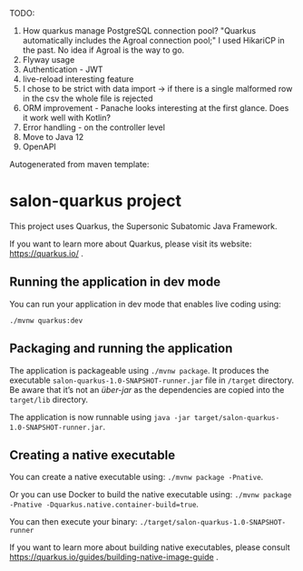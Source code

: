 TODO: 
1. How quarkus manage PostgreSQL connection pool? "Quarkus automatically includes the Agroal connection pool;"
    I used HikariCP in the past. No idea if Agroal is the way to go. 
1. Flyway usage
1. Authentication - JWT
1. live-reload interesting feature
1. I chose to be strict with data import -> if there is a single malformed row in the csv the whole file is rejected
1. ORM improvement - Panache looks interesting at the first glance. Does it work well with Kotlin?
1. Error handling - on the controller level
1. Move to Java 12
1. OpenAPI 

Autogenerated from maven template: 
# salon-quarkus project

This project uses Quarkus, the Supersonic Subatomic Java Framework.

If you want to learn more about Quarkus, please visit its website: https://quarkus.io/ .

## Running the application in dev mode

You can run your application in dev mode that enables live coding using:
```
./mvnw quarkus:dev
```

## Packaging and running the application

The application is packageable using `./mvnw package`.
It produces the executable `salon-quarkus-1.0-SNAPSHOT-runner.jar` file in `/target` directory.
Be aware that it’s not an _über-jar_ as the dependencies are copied into the `target/lib` directory.

The application is now runnable using `java -jar target/salon-quarkus-1.0-SNAPSHOT-runner.jar`.

## Creating a native executable

You can create a native executable using: `./mvnw package -Pnative`.

Or you can use Docker to build the native executable using: `./mvnw package -Pnative -Dquarkus.native.container-build=true`.

You can then execute your binary: `./target/salon-quarkus-1.0-SNAPSHOT-runner`

If you want to learn more about building native executables, please consult https://quarkus.io/guides/building-native-image-guide .
